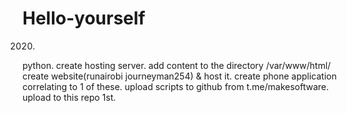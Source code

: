 # Hello-yourself
2020.
python.
create hosting server.
       add content to the directory /var/www/html/
create website(runairobi journeyman254) & host it.
create phone application correlating to 1 of these.
upload scripts to github from t.me/makesoftware.
upload to this repo 1st.